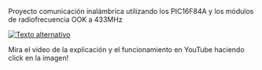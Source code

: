 Proyecto comunicación inalámbrica utilizando los PIC16F84A y los módulos de radiofrecuencia OOK a 433MHz

[![Texto alternativo](https://i9.ytimg.com/vi_webp/p3odrQBYL-k/maxresdefault.webp?v=663e6a26&sqp=CISV1LoG&rs=AOn4CLDVBQ8JCJB40nPxltu96wNFgCRdzA)](https://www.youtube.com/watch?v=p3odrQBYL-k)

Mira el video de la explicación y el funcionamiento en YouTube haciendo click en la imagen!
